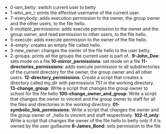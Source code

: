 * 0-iam_betty: switch current user to betty
* 1-who_am_i: prints the effective username of the current user.
* 7-everybody: adds execution permission to the owner, the group owner and the other users, to the file hello.
* 6-multiple_permissions: adds execute permission to the owner and the group owner, and read permission to other users, to the file hello.
* 5-execute: adds execute permission to the owner of the file hello.
* 4-empty: creates an empty file called hello.
* 3-new_owner: changes the owner of the file hello to the user betty.
* 2-groups: prints all the groups the current user is part of..
**9-John_Doe**: sets mode on a file
**10-mirror_permissions**: set mode on a file
**11-directories_permissions**: adds execute permission to all subdirectories of the current directory for the owner, the group owner and all other users.
**12-directory_permissions**: Create a script that creates a directory called my_dir with permissions 751 in the working directory.
**13-change_group**: Write a script that changes the group owner to school for the file hello
**100-change_owner_and_group**: Write a script that changes the owner to vincent and the group owner to staff for all the files and directories in the working directory.
**01-symbolic_link_permissions**: Write a script that changes the owner and the group owner of _hello to vincent and staff respectively.
**102-if_only**: Write a script that changes the owner of the file hello to betty only if it is owned by the user guillaume
**8-James_Bond**: sets permission to the file
